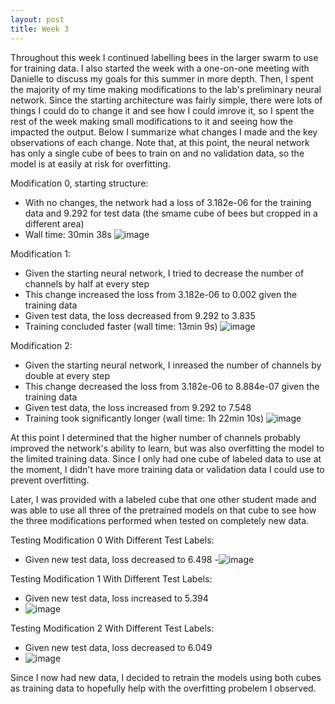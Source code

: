 ```yaml
---
layout: post
title: Week 3
---
```



Throughout this week I continued labelling bees in the larger swarm to use for training data. I also started the week with a one-on-one meeting with Danielle to discuss my goals for this summer in more depth. Then, I spent the majority of my time making modifications to the lab's preliminary neural network. Since the starting architecture was fairly simple, there were lots of things I could do to change it and see how I could imrove it, so I spent the rest of the week making small modifications to it and seeing how the impacted the output. Below I summarize what changes I made and the key observations of each change. Note that, at this point, the neural network has only a single cube of bees to train on and no validation data, so the model is at easily at risk for overfitting.


Modification 0, starting structure:
- With no changes, the network had a loss of 3.182e-06 for the training data and 9.292 for test data (the smame cube of bees but cropped in a different area)
- Wall time: 30min 38s
![image](https://github.com/Nina-mvH/Nina-mvH.github.io/assets/133538278/a88aabe4-cc27-4832-9cf5-f4871fd0a343)



Modification 1:
- Given the starting neural network, I tried to decrease the number of channels by half at every step
- This change increased the loss from 3.182e-06 to 0.002 given the training data
- Given test data, the loss decreased from 9.292 to 3.835
- Training concluded faster (wall time: 13min 9s)
![image](https://github.com/Nina-mvH/Nina-mvH.github.io/assets/133538278/df7141c2-9b91-4f8d-a115-dac06f0ec844)



Modification 2:
- Given the starting neural network, I inreased the number of channels by double at every step
- This change decreased the loss from 3.182e-06 to 8.884e-07 given the training data
- Given test data, the loss increased from 9.292 to 7.548
- Training took significantly longer (wall time: 1h 22min 10s)
![image](https://github.com/Nina-mvH/Nina-mvH.github.io/assets/133538278/808d2e8e-d6ad-4705-8c80-b8974dde10c6)


At this point I determined that the higher number of channels probably improved the network's ability to learn, but was also overfitting the model to the limited training data. Since I only had one cube of labeled data to use at the moment, I didn't have more training data or validation data I could use to prevent overfitting. 

Later, I was provided with a labeled cube that one other student made and was able to use all three of the pretrained models on that cube to see how the three modifications performed when tested on completely new data.


Testing Modification 0 With Different Test Labels:
- Given new test data, loss decreased to 6.498
-![image](https://github.com/Nina-mvH/Nina-mvH.github.io/assets/133538278/cd5b66a6-0143-4f03-9710-3443f899d0cc)


Testing Modification 1 With Different Test Labels:
- Given new test data, loss increased to 5.394
- ![image](https://github.com/Nina-mvH/Nina-mvH.github.io/assets/133538278/b8b8f2ff-65a1-4eaf-ab1c-26a2df4a687f)


Testing Modification 2 With Different Test Labels:
- Given new test data, loss decreased to 6.049
- ![image](https://github.com/Nina-mvH/Nina-mvH.github.io/assets/133538278/e015730f-5fde-467f-999c-126f94ec6db4)


Since I now had new data, I decided to retrain the models using both cubes as training data to hopefully help with the overfitting probelem I observed.

